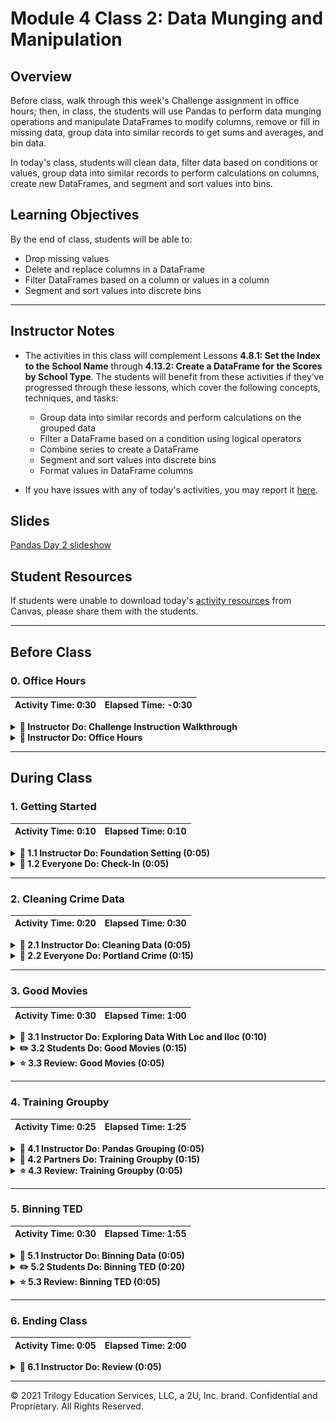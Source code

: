 # Module 4 Class 2: Data Munging and Manipulation

## Overview

Before class, walk through this week's Challenge assignment in office hours; then, in class, the students will use Pandas to perform data munging operations and manipulate DataFrames to modify columns, remove or fill in missing data, group data into similar records to get sums and averages, and bin data. 

In today's class, students will clean data, filter data based on conditions or values, group data into similar records to perform calculations on columns, create new DataFrames, and segment and sort values into bins. 

## Learning Objectives

By the end of class, students will be able to:

* Drop missing values
* Delete and replace columns in a DataFrame
* Filter DataFrames based on a column or values in a column
* Segment and sort values into discrete bins

- - -

## Instructor Notes

* The activities in this class will complement Lessons **4.8.1: Set the Index to the School Name** through **4.13.2: Create a DataFrame for the Scores by School Type**.  The students will benefit from these activities if they‘ve progressed through these lessons, which cover the following concepts, techniques, and tasks:  

  * Group data into similar records and perform calculations on the grouped data
  * Filter a DataFrame based on a condition using logical operators
  * Combine series to create a DataFrame
  * Segment and sort values into discrete bins
  * Format values in DataFrame columns

* If you have issues with any of today's activities, you may report it [here](http://tiny.cc/BootCampFeedback).

## Slides

[Pandas Day 2 slideshow](https://docs.google.com/presentation/d/11y5nViOJ4e7Plb4U5WWqDy49-nSIYHBd_ubp2LlIQG0/edit?usp=sharing)

## Student Resources

If students were unable to download today's [activity resources](https://2u-data-curriculum-team.s3.amazonaws.com/data-viz-online-lesson-plans/04-Lessons/4-2-Student-Resources.zip) from Canvas, please share them with the students. 

- - - 

## Before Class

### 0. Office Hours

| Activity Time: 0:30       |  Elapsed Time:     -0:30  |
|---------------------------|---------------------------|

<details>
  <summary><strong>📣 Instructor Do: Challenge Instruction Walkthrough</strong></summary>

Let the students know that the first few minutes of Office Hours will include a walkthrough of the Challenge requirements and rubric, as well as helpful tips to ensure they know exactly what they need to successfully complete the Challenge.

Open the Challenge in Canvas and go through the high-level instructions and requirements with your class. Be sure to check for understanding.

Open the Rubric in Canvas, go through the Mastery column with your class, and show how it maps back to the requirements for each deliverable. Be sure to check for understanding.

Review the following tips to ensure clarity on the Challenge:

For **Deliverable 1: Replace ninth grade reading and math scores:** they will be using the `loc` method with conditional statements and comparison or logical operators to retrieve the reading and math scores of the ninth graders at Thomas High School. Once they retrieve the scores, they will need to replace the scores with `NaN` using `np.nan`.

We have provided the [PyCitySchools Challenge starter code](../../../01-Assignments/04-PyCitySchools/Resources/PyCitySchools_Challenge_starter_code.ipynb) that goes through the data cleaning process of the student names. After that, there are commented sections where students will need to add code to complete this part of the challenge.

To help students with this part of the challenge, go over any activity in the lesson plans that uses the `loc` method.  We have also provided a video on using the `loc` method with conditional statements and comparison or logical operators to retrieve the passing grades for all the students.

For **Deliverable 2: Repeat the school district analysis:** they will need to repeat the school district analysis they did in the module. Let the students know that re-analyzing data that has been changed is a common task for data analysts, and it will likely be something that they have to do in the future.

We suggest that the students make a copy of the `PyCitySchools.ipynb` file, rename it `PyCitySchools_Challenge.ipynb`, and then copy the code from the `PyCitySchools Challenge starter code` and paste into the top of the `PyCitySchools_Challenge.ipynb`file. This will make it easier for them to complete Deliverable 2.

For this deliverable, they'll have to do more data munging to recreate the district and school summary DataFrames. 

* For the district summary, they'll need to recalculate the total student count by subtracting the number of ninth grade students in Thomas High School from the total student count. Then, they'll recalculate the passing math and passing reading percentages, and the overall passing percentage with the recalculated total student count. 

* For the school summary, they'll execute the code from this module that creates and formats the School Summary DataFrame, then they'll need to update the school summary using the 10th-12th graders from Thomas High School as follows:

    * First, they’ll calculate the number of 10th-12th graders in Thomas High School.
    * Next, they'll need to create three new DataFrames for the 10th-12th graders from Thomas High School: students who passed math, students who passed reading, and students who passed both math and reading. 
    * Using these DataFrames, they'll calculate the percentage of students that passed math, passed reading, and passed both math and reading by using the number of students in the 10th-12th grade.
    * Finally, they'll replace the `% Passing Math`, `% Passing Reading`, and `% Overall Passing` scores with the new passing percentages.

In the [starter code](../../../01-Assignments/04-PyCitySchools/Resources/PyCitySchools_Challenge_starter_code.ipynb), we have added code that creates the District Summary and School Summary, and has comments indicating where the learners will need to add code to complete this part of the challenge.

After they reanalyze the District Summary and School Summary, they'll need to reanalyze the remaining metrics that they analyzed in this module.

For **Deliverable 3: Write a report for the school district analysis in the repository README.md**, the students will be writing a report in the repository README.md file based on their analysis, just like they did in the previous modules.

For the **Results**, the students need to address the following questions using images and examples of code as needed to support their evidence.

* How is the district summary affected?
* How is the school summary affected?
* How does replacing the ninth graders’ math and reading scores affect Thomas High School’s performance, relative to the other schools?
* How does replacing the ninth grade scores affect the following:

  * Math and Reading Scores by Grade
  * Scores by School Spending
  * Scores by School Size
  * Scores by School Type

For the **Summary**, students need to provide a high-level summary of the three to four most striking changes to the school district analysis after the reading and math scores for the ninth grade at Thomas High School have been replaced with NaNs.

Encourage your class to begin the Challenge as soon as possible, if they haven’t already, and to use the Learning Assistants and the remainder of Office Hours with their instructional team for help as they progress through their work. If they feel like they need context to understand documentation or instructions throughout the week, this is where they can get it.

Open the floor to discussion and be sure to answer any questions they may have about the Challenge requirements before moving onto other areas of interest.

</details>

<details>
  <summary><strong>📣  Instructor Do: Office Hours</strong></summary>

For the remaining time, remind the students that this is their time to ask questions and get assistance from their instructional staff as they’re learning new concepts and working on the challenge assignment.

Expect that students may ask for assistance in areas such as the following: 

* Challenge assignment 
* Further review on a particular subject
* Debugging assistance
* Help with computer issues
* Guidance with a particular tool

</details>


- - - 

## During Class 

### 1. Getting Started

| Activity Time:       0:10 |  Elapsed Time:      0:10  |
|---------------------------|---------------------------|

<details>
  <summary><strong>📣 1.1 Instructor Do: Foundation Setting (0:05)</strong></summary>

* Welcome students to class.

* Direct students to post individual questions in the Zoom chat to be addressed by you and your TAs at the end of class.

* Open the slideshow and use slides 1-5 to walk through the foundation setting with your class.

* **This Week - Pandas** Talk through the key skills that students will learn this week, and let them know that they are continuing to build on their data analyst skills. 

* **Today's Objectives:** Now, outline the concepts covered in today's lesson. Remind students that they can find the relevant activity files in the “Getting Ready for Class” page in their course content. 

</details>

<details>
  <summary><strong>🎉 1.2 Everyone Do: Check-In (0:05)</strong></summary>

* Ask the class the following questions and call on students for the answers:

    * **Q:** How are you feeling about your progress so far?

    * **A:**  We are adding to our Pandas skill set. It's important to look back and see what we accomplished, and acknowledge that it's a lot! It’s also okay to feel overwhelmed as long as you don’t give up. The more you practice, the more comfortable you'll be coding.
    
    * **Q:** How comfortable do you feel with this topic? 

    * **A:** Let's do "fist to five" together. If you are not feeling confident, hold up a fist (0). If you feel very confident, hold up an open hand (5).

</details>




- - - 

### 2. Cleaning Crime Data

| Activity Time:       0:20 |  Elapsed Time:      0:30  |
|---------------------------|---------------------------|

<details>
  <summary><strong>📣 2.1 Instructor Do: Cleaning Data (0:05)</strong></summary>

* When dealing with massive datasets, it is almost inevitable that duplicate rows, inconsistent spelling, and missing values will crop up.

  * While these issues may not seem significant in the grand scheme of things, they can interfere with the analysis and visualization of a dataset by skewing the data one way or another.

  * Thankfully, Pandas includes methods through which its users can remove missing values, replace duplicates, and change values with relative ease.

* You may use slides 7-14 to accompany this activity.

* Open up [01-Ins_CleaningData](Activities/01-Ins_CleaningData/Solved/CleaningData.ipynb) within Jupyter Notebook and run through the code line by line with the class.

  * To delete a column of extraneous information from a DataFrame: `del <DataFrame>[<Column>]`

  * To figure out if any rows are missing data, simply run the `count()` method on the DataFrame and check that all columns contain equal values.

  * To drop rows with missing information from a DataFrame: `<DataFrame>.dropna(how="any")`

    ![Drop NaN](Images/01-CleaningData_DropNa.png)

  * Sometimes the rows containing "NaN" values should not be removed and should instead be filled with another value. In cases like these, simply use the `<DataFrame>.fillna(value=<Value>)` method and pass the desired value into the parentheses.

  * To find values that have similar or misspelled values, simply run the `value_counts()` method on the column in question and look through the values that are returned.

  * To replace similar or misspelled values, simply run the `replace()` method on the column in question and pass a dictionary into it, with the keys being those values to replace and the value to replace them with.

    ![Replace Values](Images/01-CleaningData_Replace.png)

* Send out the [CleaningData.ipynb](Activities/01-Ins_CleaningData/Solved/CleaningData.ipynb) file for students to refer to later.

* Ask the class the following questions and call on students for the answers:

    * **Q:** Where have we used this before?

    * **A:** The `count()` method was covered in Lessons 4.5.2 and 4.7.2. The `replace()` method was covered in Lesson 4.5.5, `dropna()` and `fillna()` were covered in Lesson 4.5.2, and `value_counts()` was covered in Lesson 4.8.2.

    * **Q:** How does this activity equip us for the Challenge?

    * **A:** We'll need to use the `count()`, `replace()`, and the `value_counts()` methods in the Challenge.

    * **Q:** What can we do if we don't completely understand this?

    * **A:** We can refer to the lesson plan and reach out to the instructional team for help.

* Answer any questions before moving on to the student activity.


</details>

<details>
  <summary><strong>🎉 2.2 Everyone Do: Portland Crime (0:15)</strong></summary>

* In this exercise, we will import the Portland crime dataset into a DataFrame and clean it up so the DataFrame has no missing data, there are no misspelled values, and similar offenses are combined.

* Open up [02-Evr_PortlandCrime](Activities/02-Evr_PortlandCrime/Solved/PortlandCrime.ipynb) within the Jupyter Notebook and run the code to show the end results of the application.

  ![Portland Crime Output](Images/02-PortlandCrime_Output.png)

* Make sure the students can download and open the [instructions](Activities/02-Evr_PortlandCrime/README.md), the [books.csv](Activities/02-Evr_PortlandCrime/Unsolved/Resources/crime_incident_data2017.csv), and the [PortlandCrime_unsolved.ipynb](Activities/02-Evr_PortlandCrime/Unsolved/PortlandCrime_unsolved.ipynb) files from the AWS link. 

* Go over the instructions with the students, then give them 5 minutes to work on their solution to import the data and look for missing values. 

* When time is complete, ask students for volunteers to come forward and assist you in writing out the solutions for the next steps. If there are no volunteers, then have them code along with you as you cover the following points:

  * To look for missing values, we use the `count()` method on the DataFrame.

  * To drop rows with null values, we use `dropna(how="any")`, then verify the counts.

  * To look for any misspelled offenses and to find if similar offenses can be combined, we use `value_counts()` on the `Offense Type` column. 

  * We combine similar offenses using the `replace()` method on the column in question and pass a dictionary into it, with the keys being those values to replace and the value being a common offense in the column.

* Send out the [PortlandCrime.ipynb solution](Activities/02-Evr_PortlandCrime/Solved/PortlandCrime.ipynb) file for students to refer to later.

* Ask the class the following questions and call on students for the answers:

    * **Q:** How would we get the number of crimes against property, society, and person? 
    
    * **A:** We use `value_counts()` on the `Crimes Against` column of the DataFrame. 

    * **Q:** What can we do if we don't completely understand this?

    * **A:** Review Lessons 4.5 and 4.7 and reach out to the instructional staff.


</details>



- - - 

### 3. Good Movies

| Activity Time:       0:30 |  Elapsed Time:      1:00  |
|---------------------------|---------------------------|

<details>
  <summary><strong>📣 3.1 Instructor Do: Exploring Data With Loc and Iloc (0:10)</strong></summary>

* You may use slides 15-20 while covering the following points:

* One of the most powerful aspects of Pandas is how easily programmers can collect specific rows or columns of data from a DataFrame using the `loc[]` and `iloc[]` methods.

* Open up [03-Ins_LocAndIloc](Activities/03-Ins_LocAndIloc/Solved/LocAndIloc.ipynb) within Jupyter Notebook and run through the code line by line with the class.

  * The `loc[]` method allows its users to select data using label-based indexes. In other words, it takes in strings as the keys and returns data based upon them.

  * Using `loc[]` to get a specific value from a row is really useful when the index of a DataFrame is a collection of strings. Our DataFrame index is a number; to change it to a string, we can use the `df.set_index()` function and pass in the desired column header for the index.

    ![Set Index](Images/03-LocAndIloc_SetIndex.png)

  * Now, we can get the data of a specific person using their last name in the `loc[]` method. First, we add the last name from the index, "Berry", and then we add the column header of the data we want, "Phone Number", `loc["Berry","Phone Number"]`.

  * The `iloc[]` method also allows its users to select data, but instead of using labels, it uses integer-based indexing for selection by position. In other words, it selects data  the same way as one would select data from a list, using a numeric index.

  * To retrieve Berry's phone number using the `iloc[]` method, we add the index for "Berry" in the 2nd column, which is "1" followed by the index of the phone number, which is in the 3rd column, or "2". For example, `iloc[1, 2]`.

    ![Row and Column](Images/03-LocAndIloc_RowColumn.png)

  * It is also possible to select a range of data using `loc[]` and `iloc[]` by placing all of the values within brackets. For example, `loc[["Richardson", "Berry", "Hudson", "Mcdonald", "Morales"],["id", "first_name", "Phone Number"]]` or `iloc[0:4, 0:3]`.

    ![First five rows of data](Images/03-FirstFiverows_loc.png)

  * And it is possible to select a range of data using `iloc[]` by using list indexing to tell Pandas to look for a range. For example, `iloc[0:4, 0:3]`.

    ![First five rows of data](Images/03-FirstFiverows_iloc.png)

  * By passing in a colon by itself, `loc[]` and `iloc[]` will select all rows or columns depending on where it is placed in relation to the comma. For example: `loc[:, ["first_name", "Phone Number"]` will select all rows of data but will only return the "first_name" and "Phone Number" columns.

    ![Exploring Data](Images/03-LocAndIloc_ExploringData.png)

* Another exciting feature of `loc[]` and `iloc[]` is that these methods can be used to conditionally filter rows of data based upon the values contained within a column.

  * This is done by calling `loc[]` or `iloc[]` on a DataFrame and passing a logic test in place of the rows section of the call. For example, `loc[df["id"] >= 10, :]` will return all rows of data with a value greater than or equal to 10 within the "id" column.

  * It is possible to then select which columns to return by adding their references into the columns section of the `loc[]` or `iloc[]` expression.

  * If there are multiple conditions that should be checked for, `&` and `|` may also be added into the logic test as representations of `and` and `or`. This allows for a great amount of customization.

    ![Loc Conditions](Images/03-LocAndIloc_Conditions.png)

* Send out the [LocAndIloc.ipynb](Activities/03-Ins_LocAndIloc/Solved/LocAndIloc.ipynb) file for students to refer to later.

* Ask the class the following questions and call on students for the answers:

    * **Q:** Where have we used this before?

    * **A:** The `loc[]` and `iloc[]` methods are not covered in the lessons, but they will help you in the Challenge.

    * **Q:** How does this activity equip us for the Challenge?

    * **A:** We'll need to use the `loc[]` method in the Challenge.

    * **Q:** What can we do if we don't completely understand this?

    * **A:** We can reach out to the instructional team for help.

* Answer any questions before moving on to the student activity.

</details>

<details>
  <summary><strong>✏️ 3.2 Students Do: Good Movies (0:15)</strong></summary>

* Now that the class has covered exploring and filtering DataFrames using `loc[]` and `iloc[]`, students will now create an application that looks through IMDB data in order to find the best movies.

* Make sure the students can download and open the [instructions](Activities/04-Stu_GoodMovies-Loc/README.md), the [movie_scores.csv](Activities/04-Stu_GoodMovies-Loc/Unsolved/Resources/movie_scores.csv), and the [good_movies_unsolved.ipynb](Activities/04-Stu_GoodMovies-Loc/Unsolved/good_movies_unsolved.ipynb) files from the AWS link. 

* Go over the instructions in the README, then open up [good_movies_unsolved.ipynb](Activities/04-Stu_GoodMovies-Loc/Unsolved/good_movies_unsolved.ipynb) within the Jupyter Notebook and show the results of the application.

  ![Good Movies Output](Images/04-GoodMovies_Output.png)

* Divide students into groups of 3-5. They should work on the solution by themselves but can reach out to others in their group for tips.

* Let students know that they may be asked to share and walk through their work at the end of the activity.

</details>

<details>
  <summary><strong>⭐ 3.3 Review: Good Movies (0:05)</strong></summary>

* Once time is complete, ask for volunteers to walk through their solutions. Remind them that it is perfectly alright if they didn't finish the activity. 

* To encourage participation, you can open the [good_movies_unsolved.ipynb](Activities/04-Stu_GoodMovies-Loc/Unsolved/good_movies_unsolved.ipynb) file and ask the students to help you write the code for each cell. 

* If there are no volunteers, open up the solved [good_movies.ipynb](Activities/04-Stu_GoodMovies-Loc/Solved/good_movies.ipynb) file and walk through the code with the class, answering whatever questions students have.

* Some key bits of information to cover during this review:

  * Since the user is only interested in data that pertains to IMDB, all rows that contain review information outside of IMDB are filtered out manually by dropping those rows.

  * To collect the films with a score greater than or equal to 7, a conditional `loc[]` filter is used that looks into the "IMDB" column and only collects those rows that pass through the logic test with a `True` value.

  * To collect the films that have less than 20K votes, another conditional `loc[]` filter is used that searches through the "IMDB_user_vote_count" column and only collects those rows that pass through the logic test with a True value.

    ![Good Movies Code](Images/04-GoodMovies_Code.png)

* Send out the [good_movies.ipynb](Activities/04-Stu_GoodMovies-Loc/Solved/good_movies.ipynb) file for students to refer to later.

* Answer any questions before proceeding to the next activity.

</details>



- - - 

### 4. Training Groupby

| Activity Time:       0:25 |  Elapsed Time:      1:25  |
|---------------------------|---------------------------|

<details>
  <summary><strong>📣 4.1 Instructor Do: Pandas Grouping (0:05)</strong></summary>

* You may use slides 21-30 while covering the following talking points:

* Another powerful Pandas function is the `.groupby()` function. With the `.groupby()` function, you can group Pandas objects based on a common record. 

* Open up [05-Ins_GroupBy](Activities/05-Ins_GroupBy/Solved/GroupBy.ipynb) within Jupyter Notebook and run through the code with the class, explaining it cell by cell.

  * The start of the code is much the same as earlier. Import in dependencies and remove all rows with missing data. 

    ![Clean UFO DataFrame](Images/05-Clean_UFO_DF.png)
    
  * Point out that the country and state columns have common records. Let's determine the sum of the duration of UFO sightings by country and state by using the `.groupby()`function to accomplish this task. 
  
  * Before grouping the data by the country and state and summing the duration for each state, we need to convert the "duration (seconds)" column to numeric because it is currently an object. 
  
    ![UFO DataFrame dtypes](Images/05-Clean_UFO_dtypes.png)
  
  * To convert the "duration (seconds)" column's values to numeric, we filter the DataFrame using the `loc[]` method on the `"duration (seconds)"` column, apply the `.astype()` method, and pass in the new data type, `float`, to convert the values in the column. 
  
  * Then, we filter the new DataFrame using the `loc[]` method so only US info is shown, and count the number of sightings per state.

  * The `df.groupby([<Columns>])` function is then used in order to split the DataFrame into multiple groups, with each group being a different state within the US.

  * The object returned by the `.groupby()`function is a GroupBy object and cannot be accessed like a normal DataFrame. In fact, one of the only ways to access values within a GroupBy object is by using a data function on it.

    ![Single GroupBy](Images/05-GroupBy_SingleGroup.png)

  * It is possible to create new DataFrames using only GroupBy data. This can be done by taking the `pd.DataFrame()` method and passing the desired GroupBy data in as the parameter.

  * A DataFrame can also be created by selecting a single series from a GroupBy object and passing it in as the values for a specified column.

    ![GroupBy DataFrame](Images/05-GroupBy_DataFrame.png)

  * It is possible to perform a `df.groupby()` method on multiple columns as well. This can be done by passing two or more column references into the list parameter.

    ![Grouping on Multiple Columns](Images/05-GroupBy_MultiGroup.png)

  * Finally, a new DataFrame can be created from a GroupBy object.

    ![GroupBy Dataframe](Images/05-GroupBy_object_dataframe.png)

* Send out the [GroupBy.ipynb](Activities/05-Ins_GroupBy/Solved/GroupBy.ipynb) solution file for students to refer to later.

* Ask the class the following questions and call on students for the answers:

    * **Q:** Where have we used this before?

    * **A:** The `groupby()` function was covered in Lessons 4.8.4, 4.11.1, 4.11.4, 4.12.3, and 4.13.1.

    * **Q:** How does this activity equip us for the Challenge?

    * **A:** We'll need to use the `groupby()` function in the Challenge.

    * **Q:** What can we do if we don't completely understand this?

    * **A:** We can reach out to the instructional team for help.

* Answer any questions before moving on to the student activity.

</details>

<details>
    <summary><strong>👥 4.2 Partners Do: Training Groupby (0:15)</strong></summary>

* In this exercise, the students will work in pairs and use `groupby()` to get the average weight and length of membership of the gym members for each trainer. 

* Make sure the students can download and open the [instructions](Activities/06-Par_TrainingGroupby/README.md) and the [TrainingGroupby_unsolved.ipynb](Activities/06-Par_TrainingGroupby/Unsolved/TrainingGroupby_unsolved.ipynb) files from the AWS link. 

* Go over the instructions in the README, then open up [TrainingGroupby_unsolved.ipynb](Activities/06-Par_TrainingGroupby/Unsolved/TrainingGroupby_unsolved.ipynb) within the Jupyter Notebook and show the results of the application.

* Answer any questions before breaking the students out in pairs. 

* Let students know that their group may be asked to share and walk through their work at the end of the activity.

</details>

<details>
    <summary><strong>⭐ 4.3 Review: Training Groupby (0:05)</strong></summary>

* Once time is complete, ask for a group to walk through their solution. Remind them that it is perfectly alright if they didn't complete the activity. 

* To encourage participation, you can open the [TrainingGroupby_unsolved.ipynb](Activities/06-Par_TrainingGrounds/Unsolved/TrainingGroupby_unsolved.ipynb) file and ask the students to help you write the code for each cell. 

* If there are no volunteers, open up the solved [TrainingGroupby.ipynb](Activities/06-Par_TrainingGroupby/Solved/TrainingGroupby.ipynb) file and walk through the code with the class, answering any student questions.

* Key points to tackle when discussing this activity:

  * After creating the DataFrame that has the Trainer, Weight, and Membership in days and weeks, we apply the `groupby()` function to the DataFrame and group the data by each Trainer, and then  apply the `mean()` to the grouped DataFrame to get the averages for each trainer.

    ![Trainers grouped averages](Images/06-Trainer_grouped_averages.png)

* Send out the [TrainingGroupby.ipynb](Activities/06-Par_TrainingGroupby/Solved/TrainingGroupby.ipynb) solution file for students to refer to later.

* Ask the class the following questions and call on students for the answers:

    * **Q:** How would we sort the DataFrame from longest to shortest length of membership in days? 
    
    * **A:** We use `sort_values(by='Membership (Days)', ascending=False)` on the `trainers_means` DataFrame.

    * **Q:** What can we do if we don't completely understand how the `groupby()` function works?

    * **A:** Review the Lessons 4.8.4, 4.11.1, 4.11.4, 4.12.3, and 4.13.1, and reach out to the instructional staff.

* Answer any questions before moving on to the student activity.

</details>



- - - 

### 5. Binning TED

| Activity Time:       0:30 |  Elapsed Time:      1:55  |
|---------------------------|---------------------------|

<details>
  <summary><strong>📣 5.1 Instructor Do: Binning Data (0:05)</strong></summary>

* You may use slides 31-38 while covering the following talking points:

* Not everyone is a numbers person, and sometimes there are so many values within a DataFrame that it becomes difficult to comprehend what exactly is going on. Grouping these values in bins can make it easier to visualize large datasets. Using the Pandas `pd.cut()` function will allow us to "bin" values into groups, which enables more vigorous customization of datasets.

* Open up [07-Ins_Binning](Activities/07-Ins_Binning/Solved/Binning.ipynb) within Jupyter Notebook and run through the code with the class, discussing it cell by cell.

  * When using the `pd.cut()` function, three parameters must be passed in. The first is the Series that is going to be cut. The second is a list of the bins that the Series will be sliced into. The last is a list of the names/values that will be given to the bins.

  * It is important to note how, when creating the list for bins, Pandas will automatically determine the range between values. This means that, when given the list `[0, 59, 69, 79, 89, 100]`, Pandas will create bins with ranges between those values in the list.

  * The labels for the `pd.cut()` function must have an equal length to the number of bins. If there are too many or too few, an error will be returned.

    ![Binning Lists](Images/07-Binning_Lists.png)

  * What makes binning so powerful is that, after creating and applying these bins, the DataFrame can be grouped according to those values and thus a higher-level analysis can be conducted, such as getting the summary statistics with the `describe()` function.

    ![Binning Groups](Images/07-Binning_Groups.png)

* Send out the [Binning.ipynb](Activities/07-Ins_Binning/Solved/Binning.ipynb) solution file for students to refer to later.

* Ask the class the following questions and call on students for the answers:

    * **Q:** Where have we used this before?

    * **A:** The `cut()` function was covered in Lessons 4.11.2 and 4.12.2.

    * **Q:** How does this activity equip us for the Challenge?

    * **A:** We'll need to use the `cut()` function in the Challenge.

    * **Q:** What can we do if we don't completely understand this?

    * **A:** We can reach out to the instructional team for help.

* Answer any questions before moving on to the student activity.

</details>

<details>
  <summary><strong>✏️ 5.2 Students Do: Binning TED (0:20)</strong></summary>

* The class will now put their binning skills to the test by creating bins for TED Talks based on their viewership. After creating the bins, they will group the DataFrame based on those bins, and then perform some analysis on them.

* Make sure the students can download and open the [instructions](Activities/08-Stu_TedTalks-Binning/README.md), the [ted_talks.csv](Activities/08-Stu_TedTalks-Binning/Unsolved/Resources/ted_talks.csv), and the [BinningTed_unsolved.ipynb](Activities/08-Stu_TedTalks-Binning/Unsolved/BinningTed_unsolved.ipynb) files from the AWS link. 

* Go over the instructions in the README, then open up the solved version of [08-Stu_TedTalks-Binning](Activities/08-Stu_TedTalks-Binning/Solved/BinningTed.ipynb) within Jupyter Notebook to show students how the final version of their application should look.

  ![Binning TED - Output](Images/08-BinningTed_Output.png)

* Divide students into groups of 3-5. They should work on the solution by themselves but can reach out to others in their group for tips.

* Let students know that they may be asked to share and walk through their work at the end of the activity.


</details>

<details>
  <summary><strong>⭐ 5.3 Review: Binning TED (0:05)</strong></summary>

* Once time is complete, ask for a group to walk through their solution. Remind them that it is perfectly alright if they didn't complete the activity. 

* To encourage participation, you can open the [BinningTed_unsolved.ipynb](Activities/08-Stu_TedTalks-Binning/Unsolved/BinningTed_unsolved.ipynb) file and ask the students to help you write the code for each cell. 

* If there are no volunteers, open up the solved [BinningTed.ipynb](Activities/08-Stu_TedTalks-Binning/Solved/BinningTed.ipynb) file within Jupyter Notebook and run through the code with the class, discussing it cell by cell.

  * Since the values contained within the "views" column are so widespread, there are several ways to split up the data that would be acceptable. This particular code uses a variable scale that attempts to look at every 200k-view difference until reaching the millions, at which point it switches to look at every 1-mil difference.

    ![Binning TED - Bins](Images/08-BinningTed_Bins.png)

  * The bins are added into the DataFrame by placing them within a new column. The DataFrame is then grouped on this new column in order to perform all of the data functions.

* Send out the [BinningTed.ipynb](Activities/08-Stu_TedTalks-Binning/Solved/BinningTed.ipynb) solution file for students to refer to later.

* Ask the class the following questions and call on students for the answers:

    * **Q:** What can we do if we don't completely understand how the `cut()` function works?

    * **A:** Review the Lessons 4.11.2 and 4.12.2, and reach out to the instructional staff.

* Answer any questions before ending class.


</details>



- - - 

### 6. Ending Class 

| Activity Time:       0:05 |  Elapsed Time:      2:00  |
|---------------------------|---------------------------|

<details>
  <summary><strong>📣  6.1 Instructor Do: Review (0:05)</strong></summary>

* Before ending class, review the skills that were covered today and mention where in the module these skills are used. 
  * The `dropna()` and `fillna()` methods were covered in **Lesson 4.5.2**.
  * The `replace()` method was covered in **Lesson 4.5.5**.
  * The `count()` method was covered in **Lesson 4.7.2**.
  * The `value_counts()` method was covered in **Lesson 4.8.2**.
  * The `groupby()` function was covered in **Lesson 4.8.4**.
  * The `cut()` function was covered in **Lesson 4.11.2**.

* Answer any questions the students may have.

</details>



- - - 

© 2021 Trilogy Education Services, LLC, a 2U, Inc. brand.  Confidential and Proprietary.  All Rights Reserved.
